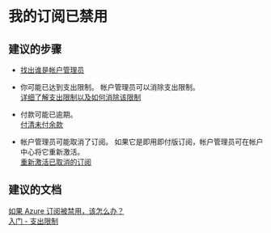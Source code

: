 <properties
    pageTitle="我的订阅已禁用"
    description="我的订阅已禁用"
    service="microsoft.billing"
    resource="billing"
    authors="jlian"
    displayOrder="5"
    selfHelpType="resource"
    supportTopicIds=""
    resourceTags=""
    productPesIds=""
    cloudEnvironments="public"
/>


# <a name="my-subscription-is-disabled"></a>我的订阅已禁用

## <a name="recommended-steps"></a>**建议的步骤**

* [找出谁是帐户管理员](https://docs.microsoft.com/azure/billing-subscription-transfer#whoisaa)

* 你可能已达到支出限制。 帐户管理员可以消除支出限制。<br>
[详细了解支出限制以及如何消除该限制](https://azure.microsoft.com/pricing/spending-limits/)

* 付款可能已逾期。<br>
[付清未付余款](https://azure.microsoft.com/documentation/articles/billing-azure-subscription-past-due-balance/)

* 帐户管理员可能取消了订阅。 如果它是即用即付版订阅，帐户管理员可在帐户中心将它重新激活。 <br>
[重新激活已取消的订阅](https://docs.microsoft.com/azure/billing-subscription-become-disable#the-subscription-was-canceled-by-the-account-administrator)

## <a name="recommended-documents"></a>**建议的文档**

[如果 Azure 订阅被禁用，该怎么办？](https://azure.microsoft.com/documentation/articles/billing-subscription-become-disable/)<br>
[入门 - 支出限制](https://docs.microsoft.com/azure/billing/billing-getting-started#spending-limit)
